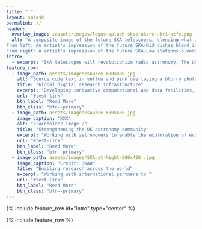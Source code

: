```yaml
---
title: " "
layout: splash
permalink: //
header:
  overlay_image: /assets/images/logos-splash-skao-uksrc-ukri-stfc.png
  alt: "A composite image of the future SKA telescopes, blending what already exists on site with artist's impressions. 
From left: An artist's impression of the future SKA-Mid dishes blend into the existing precursor MeerKAT telescope dishes in South Africa. 
From right: A artist's impression of the future SKA-Low stations blends into the existing AAVS2.0 prototype station in Australia"
intro: 
  - excerpt: "SKA telescopes will revolutionize radio astronomy. The UK SKA Regional Centre (UKSRC) will, as part of a global network, enable researchers to harness SKA data and explore the beginning of the universe in the UK and beyond."
feature_row:
  - image_path: assets/images/source-600x400.jpg
    alt: "Source code text in yellow and pink overlaying a blurry photo  of computer racks."  
    title: "Global digital research infrastructure"
    excerpt: "Developing innovative computational and data facilities, tools, and services that will enable analysis of 700PB of data generated per year by the SKA telescopes"
    url: "#test-link"
    btn_label: "Read More"
    btn_class: "btn--primary"
  - image_path: assets/images/source-600x400.jpg
    image_caption: "XXX"
    alt: "placeholder image 2"
    title: "Strengthening the UK astronomy community"
    excerpt: "Working with astronomers to enable the exploration of evolution of the early universe using SKA data" 
    url: "#test-link"
    btn_label: "Read More"
    btn_class: "btn--primary"
  - image_path: assets/images/SKA-at-Night-600x400 .jpg
    image_caption: "Credit: SKAO"
    title: "Enabling research across the world"
    excerpt: "Working with international partners to "
    url: "#test-link"
    btn_label: "Read More"
    btn_class: "btn--primary"
---
```


{% include feature_row id="intro" type="center" %}

{% include feature_row %}

